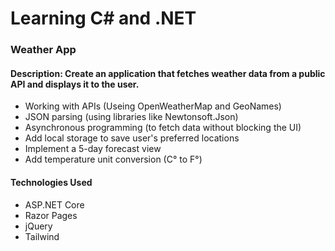 # Learning C# and .NET

### Weather App
####  Description: Create an application that fetches weather data from a public API and displays it to the user.
-   Working with APIs (Useing OpenWeatherMap and GeoNames)
-   JSON parsing (using libraries like Newtonsoft.Json)
-   Asynchronous programming (to fetch data without blocking the UI)
-   Add local storage to save user's preferred locations
-   Implement a 5-day forecast view
-   Add temperature unit conversion (C° to F°)

#### Technologies Used
- ASP.NET Core
- Razor Pages
- jQuery
- Tailwind